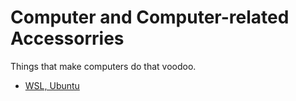 <!-- TITLE: Computers -->
<!-- SUBTITLE: A quick summary of Computers -->

# Computer and Computer-related Accessorries
Things that make computers do that voodoo.

* [WSL, Ubuntu](https://shawnswiki.herokuapp.com/computers/wsl-ubuntu)